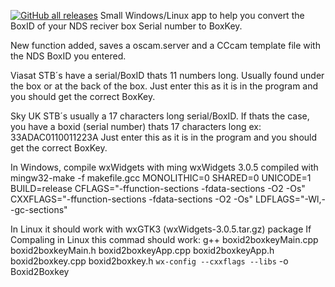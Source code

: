 [![GitHub all releases](https://img.shields.io/github/downloads/mostman/boxid2boxkey/total?style=plastic)](https://github.com/mostman/boxid2boxkey/)
Small Windows/Linux app to help you convert the BoxID of your NDS reciver box Serial number to BoxKey.

New function added, saves a oscam.server and a CCcam template file with the NDS BoxID you entered.

Viasat STB´s have a serial/BoxID thats 11 numbers long.
Usually found under the box or at the back of the box.
Just enter this as it is in the program and you should get the correct BoxKey.

Sky UK STB´s usually a 17 characters long serial/BoxID.
If thats the case, you have a boxid (serial number) thats 17 characters long ex: 33ADAC0110011223A
Just enter this as it is in the program and you should get the correct BoxKey.

In Windows, compile wxWidgets with ming
wxWidgets 3.0.5 compiled with
mingw32-make -f makefile.gcc MONOLITHIC=0 SHARED=0 UNICODE=1 BUILD=release CFLAGS="-ffunction-sections -fdata-sections -O2 -Os" CXXFLAGS="-ffunction-sections -fdata-sections -O2 -Os" LDFLAGS="-Wl,--gc-sections"

In Linux it should work with wxGTK3 (wxWidgets-3.0.5.tar.gz) package
If Compaling in Linux this commad should work:
g++ boxid2boxkeyMain.cpp boxid2boxkeyMain.h boxid2boxkeyApp.cpp boxid2boxkeyApp.h boxid2boxkey.cpp boxid2boxkey.h `wx-config --cxxflags --libs` -o Boxid2Boxkey
